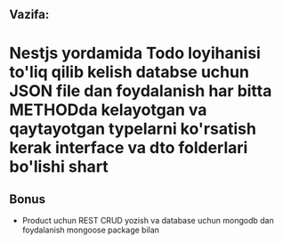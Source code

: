 ## Vazifa:

# Nestjs yordamida Todo loyihanisi to'liq qilib kelish databse uchun **JSON** file dan foydalanish har bitta **METHOD**da kelayotgan va qaytayotgan typelarni ko'rsatish kerak interface va dto folderlari bo'lishi shart

## Bonus

- Product uchun REST CRUD yozish va database uchun mongodb dan foydalanish mongoose package bilan